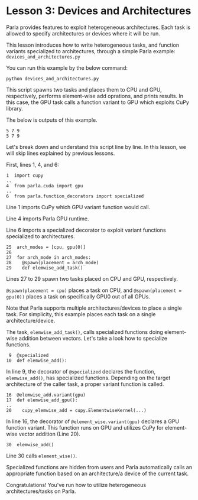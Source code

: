 # Lesson 3: Devices and Architectures

Parla provides features to exploit heterogeneous architectures. Each task is allowed to
specify architectures or devices where it will be run.

This lesson introduces how to write heterogeneous tasks, and
function variants specialized to architectures, through a simple Parla example:
`devices_and_architectures.py`

You can run this example by the below command:

```
python devices_and_architectures.py
```

This script spawns two tasks and places them to CPU and GPU, respectively, performs
element-wise add oprations, and prints results.
In this case, the GPU task calls a function variant to GPU which exploits CuPy library.

The below is outputs of this example.

```
5 7 9
5 7 9
```

Let's break down and understand this script line by line.
In this lesson, we will skip lines explained by previous lessons.

First, lines 1, 4, and 6:

```
1  import cupy
..
4  from parla.cuda import gpu
..
6  from parla.function_decorators import specialized
```

Line 1 imports CuPy which GPU variant function would call.

Line 4 imports Parla GPU runtime.

Line 6 imports a specialized decorator to exploit variant functions specialized to architectures.


```
25  arch_modes = [cpu, gpu(0)]
26
27  for arch_mode in arch_modes:
28    @spawn(placement = arch_mode)
29    def elemwise_add_task()
```

Lines 27 to 29 spawn two tasks placed on CPU and GPU, respectively.

`@spawn(placement = cpu)` places a task on CPU, and `@spawn(placement = gpu(0))`
places a task on specifically GPU0 out of all GPUs. 

Note that Parla supports multiple architectures/devices to place a single task.
For simplicity, this example places each task on a single architecture/device.

The task, `elemwise_add_task()`, calls specialized functions doing element-wise addition 
between vectors. Let's take a look how to specialize functions.

```
 9  @specialized
10  def elemwise_add():
```

In line 9, the decorator of `@specialized` declares the function, `elemwise_add()`, has
specialized functions. Depending on the target architecture of the caller task, a proper
variant function is called.

```
16  @elemwise_add.variant(gpu)
17  def elemwise_add_gpu():
..
20    cupy_elemwise_add = cupy.ElementwiseKernel(...)
```

In line 16, the decorator of `@element_wise.variant(gpu)` declares a GPU function variant.
This function runs on GPU and utilizes CuPy for element-wise vector addition (Line 20).

```
30  elemwise_add()
```

Line 30 calls `element_wise()`.

Specialized functions are hidden from users and Parla
automatically calls an appropriate function based on an architecture/a device of the current
task.

Congratulations! You've run how to utilize heterogeneous architectures/tasks on Parla.
